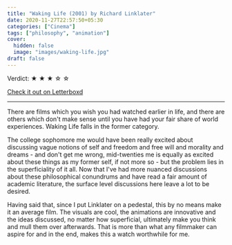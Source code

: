 ```yaml
---
title: "Waking Life (2001) by Richard Linklater"
date: 2020-11-27T22:57:50+05:30
categories: ["Cinema"]
tags: ["philosophy", "animation"]
cover:
  hidden: false
  image: "images/waking-life.jpg"
draft: false
---
```


Verdict: <span> &starf; &starf; &starf; &star; &star; </span>

[Check it out on Letterboxd](https://letterboxd.com/carte_blanche/film/waking-life/)


----------------

There are films which you wish you had watched earlier in life, and there are others which don't make sense until you have had your fair share of world experiences. Waking Life falls in the former category.

The college sophomore me would have been really excited about discussing vague notions of self and freedom and free will and morality and dreams - and don't get me wrong, mid-twenties me is equally as excited about these things as my former self, if not more so - but the problem lies in the superficiality of it all. Now that I've had more nuanced discussions about these philosophical conundrums and have read a fair amount of academic literature, the surface level discussions here leave a lot to be desired.

Having said that, since I put Linklater on a pedestal, this by no means make it an average film. The visuals are cool, the animations are innovative and the ideas discussed, no matter how superficial, ultimately make you think and mull them over afterwards. That is more than what any filmmaker can aspire for and in the end, makes this a watch worthwhile for me.
